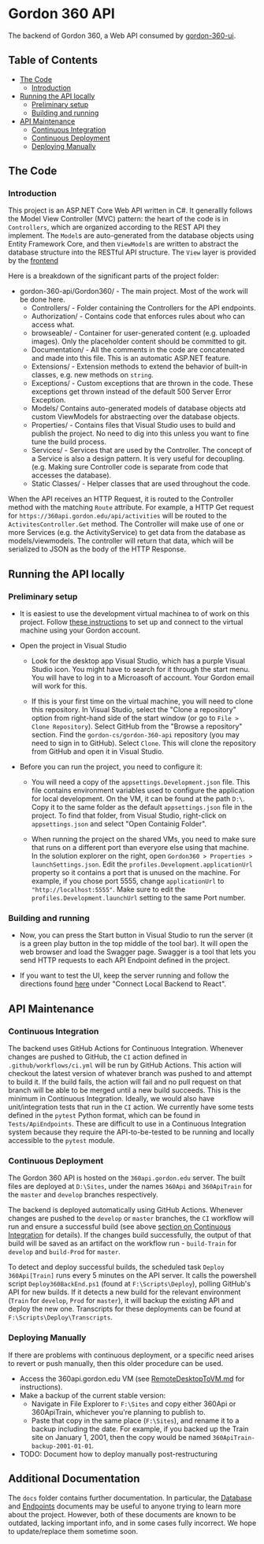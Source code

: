 # Gordon 360 API

The backend of Gordon 360, a Web API consumed by [gordon-360-ui](https://github.com/gordon-cs/gordon-360-ui).

## Table of Contents

- [The Code](#the-code)
  - [Introduction](#introduction)
- [Running the API locally](#running-the-api-locally)
  - [Preliminary setup](#preliminary-setup)
  - [Building and running](#building-and-running)
- [API Maintenance](#api-maintenance)
  - [Continuous Integration](#continuous-integration)
  - [Continuous Deployment](#continuous-deployment)
  - [Deploying Manually](#deploying-manually)


## The Code

### Introduction

This project is an ASP.NET Core Web API written in C#. It generallly follows the Model View Controller (MVC) pattern: the heart of the code is in `Controllers`, which are organized according to the REST API they implement. The `Model`s are auto-generated from the database objects using Entity Framework Core, and then `ViewModel`s are written to abstract the database structure into the RESTful API structure. The `View` layer is provided by the [frontend](https://github.com/gordon-cs/gordon-360-ui)

Here is a breakdown of the significant parts of the project folder:

- gordon-360-api/Gordon360/ - The main project. Most of the work will be done here.
  - Controllers/ - Folder containing the Controllers for the API endpoints.
  - Authorization/ - Contains code that enforces rules about who can access what.
  - browseable/ - Container for user-generated content (e.g. uploaded images). Only the placeholder content should be committed to git.
  - Documentation/ - All the comments in the code are concatenated and made into this file. This is an automatic ASP.NET feature.
  - Extensions/ - Extension methods to extend the behavior of built-in classes, e.g. new methods on `string`.
  - Exceptions/ - Custom exceptions that are thrown in the code. These exceptions get thrown instead of the default 500 Server Error Exception.
  - Models/ Contains auto-generated models of database objects atd custom ViewModels for abstraecting over the database objects.
  - Properties/ - Contains files that Visual Studio uses to build and publish the project. No need to dig into this unless you want to fine tune the build process.
  - Services/ - Services that are used by the Controller. The concept of a Service is also a design pattern. It is very useful for decoupling. (e.g. Making sure Controller code is separate from code that accesses the database).
  - Static Classes/ - Helper classes that are used throughout the code.

When the API receives an HTTP Request, it is routed to the Controller method with the matching `Route` attribute. For example, a HTTP Get request for `https://360api.gordon.edu/api/activities` will be routed to the `ActivitesController.Get` method. The Controller will make use of one or more Services (e.g. the ActivityService) to get data from the database as models/viewmodels. The controller will return that data, which will be serialized to JSON as the body of the HTTP Response. 

## Running the API locally

### Preliminary setup

- It is easiest to use the development virtual machinea to of work on this project. Follow [these instructions](docs/RemoteDesktopToVM.md##How-to-connect-to-a-CPS-Server-virtual-machine) to set up and connect to the virtual machine using your Gordon account.

- Open the project in Visual Studio

  - Look for the desktop app Visual Studio, which has a purple Visual Studio icon. You might have to search for it through the start menu. You will have to log in to a Microasoft of account. Your Gordon email will work for this. 

  - If this is your first time on the virtual machine, you will need to clone this repository. In Visual Studio, select the "Clone a repository" option from right-hand side of the start window (or go to `File > Clone Repository`). Select GitHub from the "Browse a repository" section. Find the `gordon-cs/gordon-360-api` repository (you may need to sign in to GitHub). Select `Clone`. This will clone the repository from GitHub and open it in Visual Studio.

- Before you can run the project, you need to configure it:

  - You will need a copy of the `appsettings.Development.json` file. This file contains environment variables used to configure the application for local development. On the VM, it can be found at the path `D:\`. Copy it to the same folder as the default `appsettings.json` file in the project. To find that folder, from Visual Studio, right-click on `appsettings.json` and select "Open Containig Folder".

  - When running the project on the shared VMs, you need to make sure that runs on a different port than everyore else using that machine. In the solution explorer on the right, open `Gordon360 > Properties > launchSettings.json`. Edit the `profiles.Development.applicationUrl` property so it contains a port that is unused on the machine. For example, if you chose port 5555, change `applicationUrl` to `"http://localhost:5555"`. Make sure to edit the `profiles.Development.launchUrl` setting to the same Port number.

### Building and running

- Now, you can press the Start button in Visual Studio to run the server (it is a green play button in the top middle of the tool bar). It will open the web browser and load the Swagger page. Swagger is a tool that lets you send HTTP requests to each API Endpoint defined in the project.

- If you want to test the UI, keep the server running and follow the directions found [here](https://github.com/gordon-cs/gordon-360-ui/blob/develop/README.md#connect-local-backend-to-react) under "Connect Local Backend to React".

## API Maintenance

### Continuous Integration

The backend uses GitHub Actions for Continuous Integration. Whenever changes are pushed to GitHub, the `CI` action defined in `.github/workflows/ci.yml` will be run by GitHub Actions. This action will checkout the latest version of whatever branch was pushed to and attempt to build it. If the build fails, the action will fail and no pull request on that branch will be able to be merged until a new build succeeds. This is the minimum in Continuous Integration. Ideally, we would also have unit/integration tests that run in the `CI` action. We currently have some tests defined in the `pytest` Python format, which can be found in `Tests/ApiEndpoints`. These are difficult to use in a Continuous Integration system because they require the API-to-be-tested to be running and locally accessible to the `pytest` module.

### Continuous Deployment

The Gordon 360 API is hosted on the `360api.gordon.edu` server. The built files are deployed at `D:\Sites`, under the names `360Api` and `360ApiTrain` for the `master` and `develop` branches respectively.

The backend is deployed automatically using GitHub Actions. Whenever changes are pushed to the `develop` or `master` branches, the `CI` workflow will run and ensure a successful build (see above [section on Continuous Integration](#continuous-integration) for details). If the changes build successfully, the output of that build will be saved as an artifact on the workflow run - `build-Train` for `develop` and `build-Prod` for `master`.

To detect and deploy successful builds, the scheduled task `Deploy 360Api[Train]` runs every 5 minutes on the API server. It calls the powershell script `Deploy360BackEnd.ps1` (found at `F:\Scripts\Deploy`), polling GitHub's API for new builds. If it detects a new build for the relevant environment (`Train` for `develop`, `Prod` for `master`), it will backup the existing API and deploy the new one. Transcripts for these deployments can be found at `F:\Scripts\Deploy\Transcripts`.

### Deploying Manually

If there are problems with continuous deployment, or a specific need arises to revert or push manually, then this older procedure can be used.

- Access the 360api.gordon.edu VM (see [RemoteDesktopToVM.md](docs/RemoteDesktopToVM.md#How-to-connect-to-a-CS-RDSH-virtual-machine) for instructions).
- Make a backup of the current stable version:
  - Navigate in File Explorer to `F:\Sites` and copy either 360Api or 360ApiTrain, whichever you're planning to publish to.
  - Paste that copy in the same place (`F:\Sites`), and rename it to a backup including the date. For example, if you backed up the Train site on January 1, 2001, then the copy would be named `360ApiTrain-backup-2001-01-01`.
- TODO: Document how to deploy manually post-restructuring

## Additional Documentation

The `docs` folder contains further documentation. In particular, the [Database](docs/Database.md) and [Endpoints](docs/Endpoints.md) documents may be useful to anyone trying to learn more about the project. However, both of these documents are known to be outdated, lacking important info, and in some cases fully incorrect. We hope to update/replace them sometime soon.
